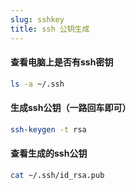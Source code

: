 ```yaml
---
slug: sshkey
title: ssh 公钥生成
---
```


#### 查看电脑上是否有ssh密钥

```bash
ls -a ~/.ssh
```

#### 生成ssh公钥（一路回车即可）
```bash
ssh-keygen -t rsa
```

#### 查看生成的ssh公钥
```bash
cat ~/.ssh/id_rsa.pub
```